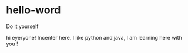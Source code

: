 # hello-word
Do it yourself

hi eyeryone!
Incenter here, I like python and java, I am learning here with you !
